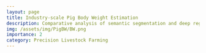 ```yaml
---
layout: page
title: Industry-scale Pig Body Weight Estimation
description: Comparative analysis of semantic segmentation and deep regression models with supervised pre-training for accurate prediction of pig body weight from video data, insights from industry-scale datasets
img: /assets/img/PigBW/BW.png
importance: 2
category: Precision Livestock Farming
---
```


